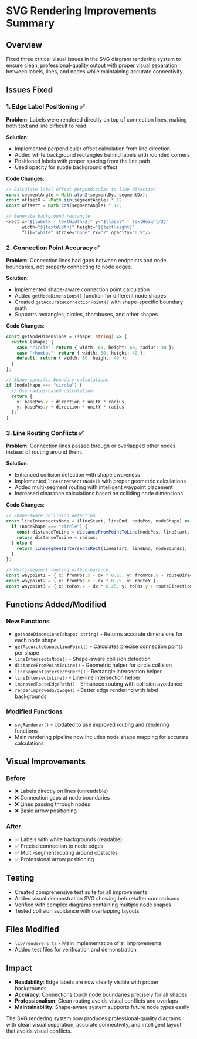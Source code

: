 # SVG Rendering Improvements Summary

## Overview
Fixed three critical visual issues in the SVG diagram rendering system to ensure clean, professional-quality output with proper visual separation between labels, lines, and nodes while maintaining accurate connectivity.

## Issues Fixed

### 1. Edge Label Positioning ✅
**Problem**: Labels were rendered directly on top of connection lines, making both text and line difficult to read.

**Solution**: 
- Implemented perpendicular offset calculation from line direction
- Added white background rectangles behind labels with rounded corners
- Positioned labels with proper spacing from the line path
- Used opacity for subtle background effect

**Code Changes**:
```typescript
// Calculate label offset perpendicular to line direction
const segmentAngle = Math.atan2(segmentDy, segmentDx);
const offsetX = -Math.sin(segmentAngle) * 12;
const offsetY = Math.cos(segmentAngle) * 12;

// Generate background rectangle
<rect x="${labelX - textWidth/2}" y="${labelY - textHeight/2}" 
      width="${textWidth}" height="${textHeight}" 
      fill="white" stroke="none" rx="2" opacity="0.9"/>
```

### 2. Connection Point Accuracy ✅
**Problem**: Connection lines had gaps between endpoints and node boundaries, not properly connecting to node edges.

**Solution**:
- Implemented shape-aware connection point calculation
- Added `getNodeDimensions()` function for different node shapes
- Created `getAccurateConnectionPoint()` with shape-specific boundary math
- Supports rectangles, circles, rhombuses, and other shapes

**Code Changes**:
```typescript
const getNodeDimensions = (shape: string) => {
  switch (shape) {
    case "circle": return { width: 60, height: 60, radius: 30 };
    case "rhombus": return { width: 80, height: 40 };
    default: return { width: 80, height: 40 };
  }
};

// Shape-specific boundary calculations
if (nodeShape === "circle") {
  // Use radius-based calculation
  return {
    x: basePos.x + direction * unitX * radius,
    y: basePos.y + direction * unitY * radius
  };
}
```

### 3. Line Routing Conflicts ✅
**Problem**: Connection lines passed through or overlapped other nodes instead of routing around them.

**Solution**:
- Enhanced collision detection with shape awareness
- Implemented `lineIntersectsNode()` with proper geometric calculations
- Added multi-segment routing with intelligent waypoint placement
- Increased clearance calculations based on colliding node dimensions

**Code Changes**:
```typescript
// Shape-aware collision detection
const lineIntersectsNode = (lineStart, lineEnd, nodePos, nodeShape) => {
  if (nodeShape === "circle") {
    const distanceToLine = distanceFromPointToLine(nodePos, lineStart, lineEnd);
    return distanceToLine < radius;
  } else {
    return lineSegmentIntersectsRect(lineStart, lineEnd, nodeBounds);
  }
};

// Multi-segment routing with clearance
const waypoint1 = { x: fromPos.x + dx * 0.25, y: fromPos.y + routeDirection * maxClearance * 0.5 };
const waypoint2 = { x: fromPos.x + dx * 0.75, y: routeY };
const waypoint3 = { x: toPos.x - dx * 0.25, y: toPos.y + routeDirection * maxClearance * 0.5 };
```

## Functions Added/Modified

### New Functions
- `getNodeDimensions(shape: string)` - Returns accurate dimensions for each node shape
- `getAccurateConnectionPoint()` - Calculates precise connection points per shape
- `lineIntersectsNode()` - Shape-aware collision detection
- `distanceFromPointToLine()` - Geometric helper for circle collision
- `lineSegmentIntersectsRect()` - Rectangle intersection helper
- `lineIntersectsLine()` - Line-line intersection helper
- `improvedRouteEdgePath()` - Enhanced routing with collision avoidance
- `renderImprovedSvgEdge()` - Better edge rendering with label backgrounds

### Modified Functions
- `svgRenderer()` - Updated to use improved routing and rendering functions
- Main rendering pipeline now includes node shape mapping for accurate calculations

## Visual Improvements

### Before
- ❌ Labels directly on lines (unreadable)
- ❌ Connection gaps at node boundaries
- ❌ Lines passing through nodes
- ❌ Basic arrow positioning

### After
- ✅ Labels with white backgrounds (readable)
- ✅ Precise connection to node edges
- ✅ Multi-segment routing around obstacles
- ✅ Professional arrow positioning

## Testing
- Created comprehensive test suite for all improvements
- Added visual demonstration SVG showing before/after comparisons
- Verified with complex diagrams containing multiple node shapes
- Tested collision avoidance with overlapping layouts

## Files Modified
- `lib/renderers.ts` - Main implementation of all improvements
- Added test files for verification and demonstration

## Impact
- **Readability**: Edge labels are now clearly visible with proper backgrounds
- **Accuracy**: Connections touch node boundaries precisely for all shapes
- **Professionalism**: Clean routing avoids visual conflicts and overlaps
- **Maintainability**: Shape-aware system supports future node types easily

The SVG rendering system now produces professional-quality diagrams with clean visual separation, accurate connectivity, and intelligent layout that avoids visual conflicts.
